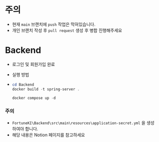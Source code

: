 # 주의

- 현재 `main` 브랜치에 `push` 작업은 막혀있습니다.
- 개인 브랜치 작성 후 `pull request` 생성 후 병합 진행해주세요

# Backend

- 로그인 및 회원가입 완료

- 실행 방법

- ```powershell
  cd Backend
  docker build -t spring-server .

  docker compose up -d
  ```

### 주의
- `FortuneKI\Backend\src\main\resources\application-secret.yml` 을 생성하여야 합니다.
- 해당 내용은 Notion 페이지를 참고하세요
